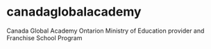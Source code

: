 # canadaglobalacademy
Canada Global Academy Ontarion Ministry of Education provider and Franchise School Program
